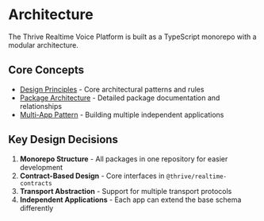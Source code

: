# Architecture

The Thrive Realtime Voice Platform is built as a TypeScript monorepo with a modular architecture.

## Core Concepts

- [Design Principles](./design-principles.md) - Core architectural patterns and rules
- [Package Architecture](./packages.md) - Detailed package documentation and relationships
- [Multi-App Pattern](./multi-app-pattern.md) - Building multiple independent applications

## Key Design Decisions

1. **Monorepo Structure** - All packages in one repository for easier development
2. **Contract-Based Design** - Core interfaces in `@thrive/realtime-contracts`
3. **Transport Abstraction** - Support for multiple transport protocols
4. **Independent Applications** - Each app can extend the base schema differently
